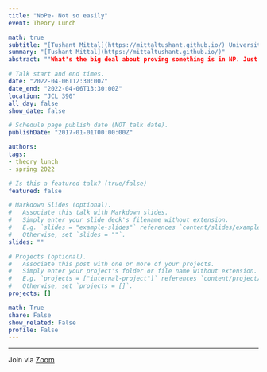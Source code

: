 ```yaml
---
title: "NoPe- Not so easily"
event: Theory Lunch

math: true
subtitle: "[Tushant Mittal](https://mittaltushant.github.io/) University of Chicago"
summary: "[Tushant Mittal](https://mittaltushant.github.io/)"
abstract: ""What's the big deal about proving something is in NP. Just guess and check". Or so thinks the insouciant young complexity theorist. Surely, there are problems that do not admit efficient NP certificates but it is tricky to come up with natural problems which we believe must be in NP but the proof is non-trivial. We discuss a quick proof that one very natural problem is in NP (which actually is in P). We then look at a larger family of examples and depending on the time, mention new results/open problems.  "

# Talk start and end times.
date: "2022-04-06T12:30:00Z"
date_end: "2022-04-06T13:30:00Z"
location: "JCL 390"
all_day: false
show_date: false

# Schedule page publish date (NOT talk date).
publishDate: "2017-01-01T00:00:00Z"

authors:
tags:
- theory lunch
- spring 2022

# Is this a featured talk? (true/false)
featured: false

# Markdown Slides (optional).
#   Associate this talk with Markdown slides.
#   Simply enter your slide deck's filename without extension.
#   E.g. `slides = "example-slides"` references `content/slides/example-slides.md`.
#   Otherwise, set `slides = ""`.
slides: ""

# Projects (optional).
#   Associate this post with one or more of your projects.
#   Simply enter your project's folder or file name without extension.
#   E.g. `projects = ["internal-project"]` references `content/project/deep-learning/index.md`.
#   Otherwise, set `projects = []`.
projects: []

math: True
share: False
show_related: False
profile: False
---
```


---

Join via [Zoom](https://uchicago.zoom.us/j/93261314721?pwd=S1JjYTl1Tmd4WkgzN0dMcjdpdXVyZz09)
